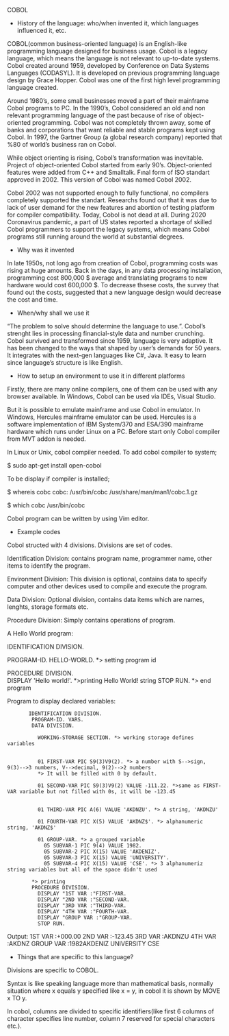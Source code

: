 COBOL

- History of the language: who/when invented it, which languages influenced it, etc.

COBOL(common business-oriented language) is an English-like programming language designed for business usage. Cobol is a legacy language, which means the language is not relevant to up-to-date systems. Cobol created around 1959, developed by Conference on Data Systems Languages (CODASYL). It is developed on previous programming language design by Grace Hopper. Cobol was one of the first high level programming language created.

Around 1980’s, some small businesses moved a part of their mainframe Cobol programs to PC. In the 1990’s, Cobol considered an old and non relevant programming language of the past because of rise of object-oriented programming. Cobol was not completely thrown away, some of banks and corporations that want reliable and stable programs kept using Cobol. In 1997, the Gartner Group (a global research company) reported that %80 of world’s business ran on Cobol.

While object orienting is rising, Cobol’s transformation was inevitable. Project of object-oriented Cobol started from early 90’s. Object-oriented features were added from C++ and Smalltalk. Fınal form of ISO standart approved in 2002. This version of Cobol was named Cobol 2002.

Cobol 2002 was not supported enough to fully functional, no compilers completely supported the standart. Researchs found out that it was due to lack of user demand for the new features and abortion of testing platform for compiler compatibility. 
Today, Cobol is not dead at all. During 2020 Coronavirus pandemic, a part of US states reported a shortage of skilled Cobol programmers to support the legacy systems, which means Cobol programs still running around the world at substantial degrees.

- Why was it invented

In late 1950s, not long ago from creation of Cobol, programming costs was rising at huge amounts. Back in the days, in any data processing installation, programming cost 800,000 $ average and translating programs to new hardware would cost 600,000 $. To decrease thsese costs, the survey that found out the costs, suggested that a new language design would decrease the cost and time.

- When/why shall we use it

“The problem to solve should determine the language to use.”. Cobol’s strenght lies in processing financial-style data and number crunching.
Cobol survived and transformed since 1959, language is very adaptive. It has been changed to the ways that shaped by user’s demands for 50 years.
It integrates with the next-gen languages like C#, Java.
It easy to learn since language’s structure is like English.

- How to setup an environment to use it in different platforms

Firstly, there are many online compilers, one of them can be used with any browser available.
In Windows, Cobol can be used via IDEs, Visual Studio.

But it is possible to emulate mainframe and use Cobol in emulator.
In Windows, Hercules mainframe emulator can be used. Hercules is a software implementation of IBM System/370 and ESA/390 mainframe hardware which runs under Linux on a PC. Before start only Cobol compiler from MVT addon is needed.

In Linux or Unix, cobol compiler needed. To add cobol compiler to system;


$ sudo apt-get install open-cobol


To be display if compiler is installed;


$ whereis cobc
cobc: /usr/bin/cobc /usr/share/man/man1/cobc.1.gz

$ which cobc
/usr/bin/cobc


Cobol program can be written by using Vim editor.

- Example codes

Cobol structed with 4 divisions. Divisions are set of codes.

Identification Division: contains program name, programmer name, other items to identify the program.

Environment Division: This division is optional, contains data to specify computer and other devices used to compile and execute the program.

Data Division: Optional division, contains data items which are names, lenghts, storage formats etc.

Procedure Division: Simply contains operations of program.

A Hello World program:

   IDENTIFICATION DIVISION.

   PROGRAM-ID. HELLO-WORLD.  *> setting program id

   PROCEDURE DIVISION.      
      DISPLAY 'Hello world!'.  *>printing Hello World! string
      STOP RUN. *> end program
      
      
 Program to display declared variables:
 
           IDENTIFICATION DIVISION.
            PROGRAM-ID. VARS.
            DATA DIVISION.
                                
              WORKING-STORAGE SECTION. *> working storage defines variables
   

              01 FIRST-VAR PIC S9(3)V9(2). *> a number with S-->sign, 9(3)-->3 numbers, V-->decimal, 9(2)-->2 numbers
              *> It will be filled with 0 by default.
              
              01 SECOND-VAR PIC S9(3)V9(2) VALUE -111.22. *>same as FIRST-VAR variable but not filled with 0s, it will be -123.45

              
              01 THIRD-VAR PIC A(6) VALUE 'AKDNZU'. *> A string, 'AKDNZU'
              
              01 FOURTH-VAR PIC X(5) VALUE 'AKDNZ$'. *> alphanumeric string, 'AKDNZ$'
              
              01 GROUP-VAR. *> a grouped variable
                05 SUBVAR-1 PIC 9(4) VALUE 1982.
                05 SUBVAR-2 PIC X(15) VALUE 'AKDENIZ'.
                05 SUBVAR-3 PIC X(15) VALUE 'UNIVERSITY'.
                05 SUBVAR-4 PIC X(15) VALUE 'CSE'. *> 3 alphanumeriz string variables but all of the space didn't used
      
            *> printing
            PROCEDURE DIVISION.
              DISPLAY "1ST VAR :"FIRST-VAR.
              DISPLAY "2ND VAR :"SECOND-VAR.
              DISPLAY "3RD VAR :"THIRD-VAR.
              DISPLAY "4TH VAR :"FOURTH-VAR.
              DISPLAY "GROUP VAR :"GROUP-VAR.
              STOP RUN.
            
Output:
1ST VAR :+000.00
2ND VAR :-123.45
3RD VAR :AKDNZU
4TH VAR :AKDNZ
GROUP VAR :1982AKDENIZ        UNIVERSITY     CSE 

- Things that are specific to this language?

Divisions are specific to COBOL.

Syntax is like speaking language more than mathematical basis, normally situation where x equals y specified like x = y, in cobol it is shown by MOVE x TO y.

In cobol, columns are divided to specific identifiers(like first 6 columns of character specifies line number, column 7 reserved for special characters etc.).
